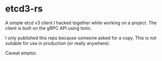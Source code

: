 # etcd3-rs

A simple etcd v3 client I hacked together   while working on a project.
The client is built on the gRPC API using tonic.

I only published this repo because someone asked for a copy.
This is not suitable for use in production (or really anywhere).

Caveat emptor.
